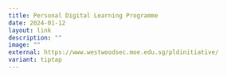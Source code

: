 ```yaml
---
title: Personal Digital Learning Programme
date: 2024-01-12
layout: link
description: ""
image: ""
external: https://www.westwoodsec.moe.edu.sg/pldinitiative/
variant: tiptap
---
```

